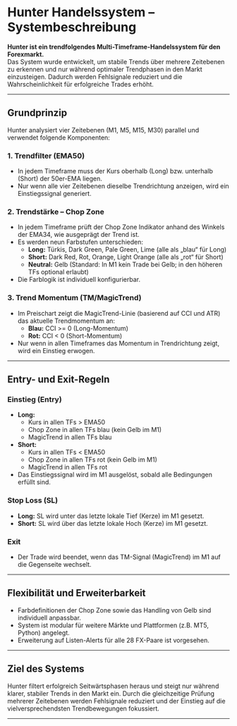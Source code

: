 # Hunter Handelssystem – Systembeschreibung

**Hunter ist ein trendfolgendes Multi-Timeframe-Handelssystem für den Forexmarkt.**  
Das System wurde entwickelt, um stabile Trends über mehrere Zeitebenen zu erkennen und nur während optimaler Trendphasen in den Markt einzusteigen. Dadurch werden Fehlsignale reduziert und die Wahrscheinlichkeit für erfolgreiche Trades erhöht.

---

## Grundprinzip

Hunter analysiert vier Zeitebenen (M1, M5, M15, M30) parallel und verwendet folgende Komponenten:

### 1. Trendfilter (EMA50)
- In jedem Timeframe muss der Kurs oberhalb (Long) bzw. unterhalb (Short) der 50er-EMA liegen.
- Nur wenn alle vier Zeitebenen dieselbe Trendrichtung anzeigen, wird ein Einstiegssignal generiert.

### 2. Trendstärke – Chop Zone
- In jedem Timeframe prüft der Chop Zone Indikator anhand des Winkels der EMA34, wie ausgeprägt der Trend ist.
- Es werden neun Farbstufen unterschieden:
  - **Long:** Türkis, Dark Green, Pale Green, Lime (alle als „blau“ für Long)
  - **Short:** Dark Red, Rot, Orange, Light Orange (alle als „rot“ für Short)
  - **Neutral:** Gelb (Standard: In M1 kein Trade bei Gelb; in den höheren TFs optional erlaubt)
- Die Farblogik ist individuell konfigurierbar.

### 3. Trend Momentum (TM/MagicTrend)
- Im Preischart zeigt die MagicTrend-Linie (basierend auf CCI und ATR) das aktuelle Trendmomentum an:
  - **Blau:** CCI >= 0 (Long-Momentum)
  - **Rot:** CCI < 0 (Short-Momentum)
- Nur wenn in allen Timeframes das Momentum in Trendrichtung zeigt, wird ein Einstieg erwogen.

---

## Entry- und Exit-Regeln

### Einstieg (Entry)
- **Long:**  
  - Kurs in allen TFs > EMA50  
  - Chop Zone in allen TFs blau (kein Gelb im M1)  
  - MagicTrend in allen TFs blau
- **Short:**  
  - Kurs in allen TFs < EMA50  
  - Chop Zone in allen TFs rot (kein Gelb im M1)  
  - MagicTrend in allen TFs rot
- Das Einstiegssignal wird im M1 ausgelöst, sobald alle Bedingungen erfüllt sind.

### Stop Loss (SL)
- **Long:** SL wird unter das letzte lokale Tief (Kerze) im M1 gesetzt.
- **Short:** SL wird über das letzte lokale Hoch (Kerze) im M1 gesetzt.

### Exit
- Der Trade wird beendet, wenn das TM-Signal (MagicTrend) im M1 auf die Gegenseite wechselt.

---

## Flexibilität und Erweiterbarkeit
- Farbdefinitionen der Chop Zone sowie das Handling von Gelb sind individuell anpassbar.
- System ist modular für weitere Märkte und Plattformen (z.B. MT5, Python) angelegt.
- Erweiterung auf Listen-Alerts für alle 28 FX-Paare ist vorgesehen.

---

## Ziel des Systems

Hunter filtert erfolgreich Seitwärtsphasen heraus und steigt nur während klarer, stabiler Trends in den Markt ein. Durch die gleichzeitige Prüfung mehrerer Zeitebenen werden Fehlsignale reduziert und der Einstieg auf die vielversprechendsten Trendbewegungen fokussiert.

---
